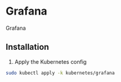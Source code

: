# Grafana

Grafana

## Installation

1. Apply the Kubernetes config
```bash
sudo kubectl apply -k kubernetes/grafana
```